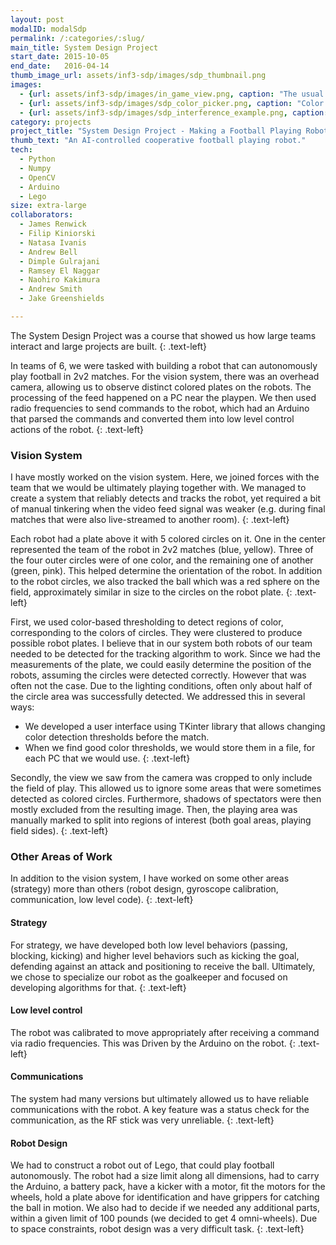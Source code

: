```yaml
---
layout: post
modalID: modalSdp
permalink: /:categories/:slug/
main_title: System Design Project
start_date: 2015-10-05
end_date:   2016-04-14
thumb_image_url: assets/inf3-sdp/images/sdp_thumbnail.png
images:
  - {url: assets/inf3-sdp/images/in_game_view.png, caption: "The usual view as seen during a robot game for the operator. Robots that are detected have their orientation shown. Rectangles represent threat (red) and defense zones (black). Note that one robot is not detected as green circles are not detected as well in that corner of the court at this moment.", id: sdp_in_game}
  - {url: assets/inf3-sdp/images/sdp_color_picker.png, caption: "Color picker available to the operator during the match. If needed, they can rebalance the color detection thresholds and generally observe the state of the robot.", id: sdp_color_picker}
  - {url: assets/inf3-sdp/images/sdp_interference_example.png, caption: "Interference of the analogue camera, as seen during the development of the vision system.", id: sdp_interference_example}
category: projects
project_title: "System Design Project - Making a Football Playing Robot"
thumb_text: "An AI-controlled cooperative football playing robot."
tech:
  - Python
  - Numpy
  - OpenCV
  - Arduino
  - Lego
size: extra-large
collaborators:
  - James Renwick
  - Filip Kiniorski
  - Natasa Ivanis
  - Andrew Bell
  - Dimple Gulrajani
  - Ramsey El Naggar
  - Naohiro Kakimura
  - Andrew Smith
  - Jake Greenshields

---
```


The System Design Project was a course that showed us how large teams interact and large projects are built.
{: .text-left}

In teams of 6, we were tasked with building a robot that can autonomously play football in 2v2 matches. For the vision system, there was an overhead camera, allowing us to observe distinct colored plates on the robots. The processing of the feed happened on a PC near the playpen. We then used radio frequencies to send commands to the robot, which had an Arduino that parsed the commands and converted them into low level control actions of the robot.
{: .text-left}

### Vision System
I have mostly worked on the vision system. Here, we joined forces with the team that we would be ultimately playing together with. We managed to create a system that reliably detects and tracks the robot, yet required a bit of manual tinkering when the video feed signal was weaker (e.g. during final matches that were also live-streamed to another room).
{: .text-left}

Each robot had a plate above it with 5 colored circles on it. One in the center represented the team of the robot in 2v2 matches (blue, yellow). Three of the four outer circles were of one color, and the remaining one of another (green, pink). This helped determine the orientation of the robot. In addition to the robot circles, we also tracked the ball which was a red sphere on the field, approximately similar in size to the circles on the robot plate.
{: .text-left}

First, we used color-based thresholding to detect regions of color, corresponding to the colors of circles. They were clustered to produce possible robot plates. I believe that in our system both robots of our team needed to be detected for the tracking algorithm to work. Since we had the measurements of the plate, we could easily determine the position of the robots, assuming the circles were detected correctly. However that was often not the case. Due to the lighting conditions, often only about half of the circle area was successfully detected. We addressed this in several ways:
* We developed a user interface using TKinter library that allows changing color detection thresholds before the match.
* When we find good color thresholds, we would store them in a file, for each PC that we would use.
{: .text-left}

Secondly, the view we saw from the camera was cropped to only include the field of play. This allowed us to ignore some areas that were sometimes detected as colored circles. Furthermore, shadows of spectators were then mostly excluded from the resulting image. Then, the playing area was manually marked to split into regions of interest (both goal areas, playing field sides).
{: .text-left}

### Other Areas of Work
In addition to the vision system, I have worked on some other areas (strategy) more than others (robot design, gyroscope calibration, communication, low level code).
{: .text-left}

#### Strategy
For strategy, we have developed both low level behaviors (passing, blocking, kicking) and higher level behaviors such as kicking the goal, defending against an attack and positioning to receive the ball. Ultimately, we chose to specialize our robot as the goalkeeper and focused on developing algorithms for that.
{: .text-left}

#### Low level control
The robot was calibrated to move appropriately after receiving a command via radio frequencies. This was Driven by the Arduino on the robot.
{: .text-left}

#### Communications
The system had many versions but ultimately allowed us to have reliable communications with the robot. A key feature was a status check for the communication, as the RF stick was very unreliable.
{: .text-left}

#### Robot Design
We had to construct a robot out of Lego, that could play football autonomously. The robot had a size limit along all dimensions, had to carry the Arduino, a battery pack, have a kicker with a motor, fit the motors for the wheels, hold a plate above for identification and have grippers for catching the ball in motion. We also had to decide if we needed any additional parts, within a given limit of 100 pounds (we decided to get 4 omni-wheels). Due to space constraints, robot design was a very difficult task.
{: .text-left}
